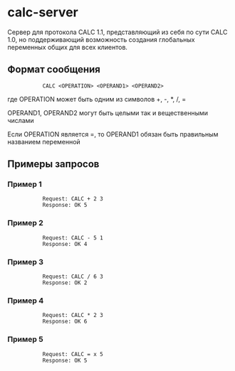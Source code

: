 # calc-server

Сервер для протокола CALC 1.1, представляющий из себя по сути CALC 1.0, но поддерживающий возможность создания глобальных переменных общих для всех клиентов.

## Формат сообщения

               CALC <OPERATION> <OPERAND1> <OPERAND2>

где OPERATION может быть одним из символов +, -, *, /, =

OPERAND1, OPERAND2 могут быть целыми так и вещественными числами

Если OPERATION является =, то OPERAND1 обязан быть правильным названием переменной

## Примеры запросов

### Пример 1
               Request: CALC + 2 3
               Response: OK 5

### Пример 2
               Request: CALC - 5 1
               Response: OK 4

### Пример 3
               Request: CALC / 6 3
               Response: OK 2

### Пример 4
               Request: CALC * 2 3
               Response: OK 6

### Пример 5
               Request: CALC = x 5
               Response: OK 5

